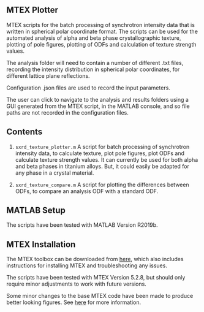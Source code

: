 MTEX Plotter
-----------

MTEX scripts for the batch processing of synchrotron intensity data that is written in spherical polar coordinate format. The scripts can be used for the automated analysis of alpha and beta phase crystallographic texture, plotting of pole figures, plotting of ODFs and calculation of texture strength values. 

The analysis folder will need to contain a number of different .txt files, recording the intensity distribution in spherical polar coordinates, for different lattice plane reflections.

Configuration .json files are used to record the input parameters. 

The user can click to navigate to the analysis and results folders using a GUI generated from the MTEX script, in the MATLAB console, and so file paths are not recorded in the configuration files. 

Contents
-----------
    
1. `sxrd_texture_plotter.m` A script for batch processing of synchrotron intensity data, to calculate texture, plot pole figures, plot ODFs and calculate texture strength values. It can currently be used for both alpha and beta phases in titanium alloys. But, it could easily be adapted for any phase in a crystal material.

2. `sxrd_texture_compare.m` A script for plotting the differences between ODFs, to compare an analysis ODF with a standard ODF.

MATLAB Setup
-----------

The scripts have been tested with MATLAB Version R2019b.

MTEX Installation
-----------

The MTEX toolbox can be downloaded from [here](https://mtex-toolbox.github.io/download), which also includes instructions for installing MTEX and troubleshooting any issues.

The scripts have been tested with MTEX Version 5.2.8, but should only require minor adjustments to work with future versions.

Some minor changes to the base MTEX code have been made to produce better looking figures. See [here](https://lightform-group.github.io/wiki/software_and_simulation/mtex-nice-figures) for more information.
